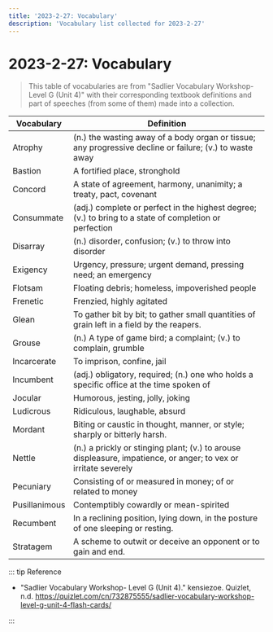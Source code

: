 ```yaml
---
title: '2023-2-27: Vocabulary'
description: 'Vocabulary list collected for 2023-2-27'
---
```


# 2023-2-27: Vocabulary

> This table of vocabularies are from "Sadlier Vocabulary Workshop-Level G (Unit 4)" with their corresponding textbook definitions and part of speeches (from some of them) made into a collection.

| Vocabulary    | Definition                                                                                                      |
| ------------- | --------------------------------------------------------------------------------------------------------------- |
| Atrophy       | (n.) the wasting away of a body organ or tissue; any progressive decline or failure; (v.) to waste away         |
| Bastion       | A fortified place, stronghold                                                                                   |
| Concord       | A state of agreement, harmony, unanimity; a treaty, pact, covenant                                              |
| Consummate    | (adj.) complete or perfect in the highest degree; (v.) to bring to a state of completion or perfection          |
| Disarray      | (n.) disorder, confusion; (v.) to throw into disorder                                                           |
| Exigency      | Urgency, pressure; urgent demand, pressing need; an emergency                                                   |
| Flotsam       | Floating debris; homeless, impoverished people                                                                  |
| Frenetic      | Frenzied, highly agitated                                                                                       |
| Glean         | To gather bit by bit; to gather small quantities of grain left in a field by the reapers.                       |
| Grouse        | (n.) A type of game bird; a complaint; (v.) to complain, grumble                                                |
| Incarcerate   | To imprison, confine, jail                                                                                      |
| Incumbent     | (adj.) obligatory, required; (n.) one who holds a specific office at the time spoken of                         |
| Jocular       | Humorous, jesting, jolly, joking                                                                                |
| Ludicrous     | Ridiculous, laughable, absurd                                                                                   |
| Mordant       | Biting or caustic in thought, manner, or style; sharply or bitterly harsh.                                      |
| Nettle        | (n.) a prickly or stinging plant; (v.) to arouse displeasure, impatience, or anger; to vex or irritate severely |
| Pecuniary     | Consisting of or measured in money; of or related to money                                                      |
| Pusillanimous | Contemptibly cowardly or mean-spirited                                                                          |
| Recumbent     | In a reclining position, lying down, in the posture of one sleeping or resting.                                 |
| Stratagem     | A scheme to outwit or deceive an opponent or to gain and end.                                                   |

::: tip Reference

-   "Sadlier Vocabulary Workshop- Level G (Unit 4)." kensiezoe. Quizlet, n.d. https://quizlet.com/cn/732875555/sadlier-vocabulary-workshop-level-g-unit-4-flash-cards/

:::
